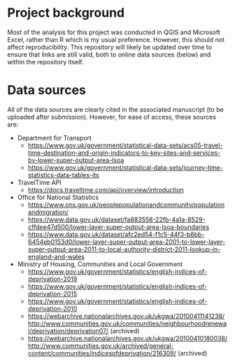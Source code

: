 # Project background
Most of the analysis for this project was conducted in QGIS and Microsoft Excel, rather than R which is my usual preference.
However, this should not affect reproducibility. This repository will likely be updated over time to ensure that links are still valid, both to online data sources (below) and within the repository itself.

# Data sources
All of the data sources are clearly cited in the associated manuscript (to be uploaded after submission).
However, for ease of access, these sources are:
* Department for Transport
  - https://www.gov.uk/government/statistical-data-sets/acs05-travel-time-destination-and-origin-indicators-to-key-sites-and-services-by-lower-super-output-area-lsoa
  - https://www.gov.uk/government/statistical-data-sets/journey-time-statistics-data-tables-jts
* TravelTime API
  - https://docs.traveltime.com/api/overview/introduction
* Office for National Statistics
  - https://www.ons.gov.uk/peoplepopulationandcommunity/populationandmigration/
  - https://www.data.gov.uk/dataset/fa883558-22fb-4a1a-8529-cffdee47d500/lower-layer-super-output-area-lsoa-boundaries
  - https://www.data.gov.uk/dataset/afc2ed54-f1c5-44f3-b8bb-6454eb0153d0/lower-layer-super-output-area-2001-to-lower-layer-super-output-area-2011-to-local-authority-district-2011-lookup-in-england-and-wales
* Ministry of Housing, Communities and Local Government
  - https://www.gov.uk/government/statistics/english-indices-of-deprivation-2019
  - https://www.gov.uk/government/statistics/english-indices-of-deprivation-2015
  - https://www.gov.uk/government/statistics/english-indices-of-deprivation-2010
  - https://webarchive.nationalarchives.gov.uk/ukgwa/20100411141238/http://www.communities.gov.uk/communities/neighbourhoodrenewal/deprivation/deprivation07/ (archived)
  - https://webarchive.nationalarchives.gov.uk/ukgwa/20100410180038/http://www.communities.gov.uk/archived/general-content/communities/indicesofdeprivation/216309/ (archived)
